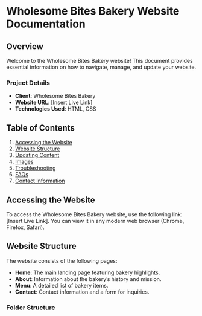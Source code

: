 # Wholesome Bites Bakery Website Documentation

## Overview
Welcome to the Wholesome Bites Bakery website! This document provides essential information on how to navigate, manage, and update your website.

### Project Details
- **Client**: Wholesome Bites Bakery
- **Website URL**: [Insert Live Link]
- **Technologies Used**: HTML, CSS

## Table of Contents
1. [Accessing the Website](#accessing-the-website)
2. [Website Structure](#website-structure)
3. [Updating Content](#updating-content)
4. [Images](#images)
5. [Troubleshooting](#troubleshooting)
6. [FAQs](#faqs)
7. [Contact Information](#contact-information)

## Accessing the Website
To access the Wholesome Bites Bakery website, use the following link: [Insert Live Link]. You can view it in any modern web browser (Chrome, Firefox, Safari).

## Website Structure
The website consists of the following pages:
- **Home**: The main landing page featuring bakery highlights.
- **About**: Information about the bakery’s history and mission.
- **Menu**: A detailed list of bakery items.
- **Contact**: Contact information and a form for inquiries.

### Folder Structure
